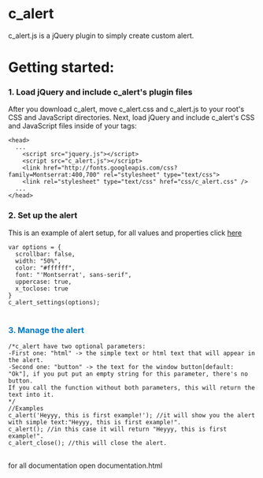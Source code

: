 # c_alert
c_alert.js is a jQuery plugin to simply create custom alert.

<h1>Getting started:</h1>

<h3>1. Load jQuery and include c_alert's plugin files</h3>

After you download c_alert, move c_alert.css and c_alert.js to your root's CSS and JavaScript directories.
Next, load jQuery and include c_alert's CSS and JavaScript files inside of your tags:
<pre>
<code>&#x3C;head&#x3E;
  ...
    &#x3C;script src=&#x22;jquery.js&#x22;&#x3E;&#x3C;/script&#x3E;&#x9;
    &#x3C;script src=&#x22;c_alert.js&#x22;&#x3E;&#x3C;/script&#x3E;
    &#x3C;link href=&#x22;http://fonts.googleapis.com/css?family=Montserrat:400,700&#x22; rel=&#x22;stylesheet&#x22; type=&#x22;text/css&#x22;&#x3E;
    &#x3C;link rel=&#x22;stylesheet&#x22; type=&#x22;text/css&#x22; href=&#x22;css/c_alert.css&#x22; /&#x3E;
  ...
&#x3C;/head&#x3E;</code></pre>
<h3>2. Set up the alert</h3>
This is an example of alert setup, for all values and properties click <a href="#properties">here</a>
<pre>
<code class="js">var options = {
  scrollbar: false,
  width: "50%",
  color: "#ffffff",
  font: "'Montserrat', sans-serif",
  uppercase: true,
  x_toclose: true
}
c_alert_settings(options);
</code>
</pre>
<h3 style="color:#0078c9">3. Manage the alert</h3>
<pre>
<code class="js">/*c_alert have two optional parameters:
-First one: "html" -&#x3E; the simple text or html text that will appear in the alert.
-Second one: "button" -&#x3E; the text for the window button[default: "Ok"], if you put put an empty string for this parameter, there's no button.
If you call the function without both parameters, this will return the text into it.
*/
//Examples
c_alert('Heyyy, this is first example!'); //it will show you the alert with simple text:"Heyyy, this is first example!".
c_alert(); //in this case it will return "Heyyy, this is first example!".
c_alert_close(); //this will close the alert.
</code>
</pre>
for all documentation open documentation.html
